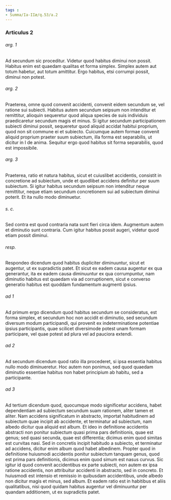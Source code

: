 ```yaml
---
tags : 
- Summa/Ia-IIæ/q.53/a.2
---
```


### Articulus 2

###### arg. 1
Ad secundum sic proceditur. Videtur quod habitus diminui non possit. Habitus enim est quaedam qualitas et forma simplex. Simplex autem aut totum habetur, aut totum amittitur. Ergo habitus, etsi corrumpi possit, diminui non potest.

###### arg. 2
Praeterea, omne quod convenit accidenti, convenit eidem secundum se, vel ratione sui subiecti. Habitus autem secundum seipsum non intenditur et remittitur, alioquin sequeretur quod aliqua species de suis individuis praedicaretur secundum magis et minus. Si igitur secundum participationem subiecti diminui possit, sequeretur quod aliquid accidat habitui proprium, quod non sit commune ei et subiecto. Cuicumque autem formae convenit aliquid proprium praeter suum subiectum, illa forma est separabilis, ut dicitur in I de anima. Sequitur ergo quod habitus sit forma separabilis, quod est impossibile.

###### arg. 3
Praeterea, ratio et natura habitus, sicut et cuiuslibet accidentis, consistit in concretione ad subiectum, unde et quodlibet accidens definitur per suum subiectum. Si igitur habitus secundum seipsum non intenditur neque remittitur, neque etiam secundum concretionem sui ad subiectum diminui poterit. Et ita nullo modo diminuetur.

###### s. c.
Sed contra est quod contraria nata sunt fieri circa idem. Augmentum autem et diminutio sunt contraria. Cum igitur habitus possit augeri, videtur quod etiam possit diminui.

###### resp.
Respondeo dicendum quod habitus dupliciter diminuuntur, sicut et augentur, ut ex supradictis patet. Et sicut ex eadem causa augentur ex qua generantur, ita ex eadem causa diminuuntur ex qua corrumpuntur, nam diminutio habitus est quaedam via ad corruptionem, sicut e converso generatio habitus est quoddam fundamentum augmenti ipsius.

###### ad 1
Ad primum ergo dicendum quod habitus secundum se consideratus, est forma simplex, et secundum hoc non accidit ei diminutio, sed secundum diversum modum participandi, qui provenit ex indeterminatione potentiae ipsius participantis, quae scilicet diversimode potest unam formam participare, vel quae potest ad plura vel ad pauciora extendi.

###### ad 2
Ad secundum dicendum quod ratio illa procederet, si ipsa essentia habitus nullo modo diminueretur. Hoc autem non ponimus, sed quod quaedam diminutio essentiae habitus non habet principium ab habitu, sed a participante.

###### ad 3
Ad tertium dicendum quod, quocumque modo significetur accidens, habet dependentiam ad subiectum secundum suam rationem, aliter tamen et aliter. Nam accidens significatum in abstracto, importat habitudinem ad subiectum quae incipit ab accidente, et terminatur ad subiectum, nam albedo dicitur qua aliquid est album. Et ideo in definitione accidentis abstracti non ponitur subiectum quasi prima pars definitionis, quae est genus; sed quasi secunda, quae est differentia; dicimus enim quod simitas est curvitas nasi. Sed in concretis incipit habitudo a subiecto, et terminatur ad accidens, dicitur enim album quod habet albedinem. Propter quod in definitione huiusmodi accidentis ponitur subiectum tanquam genus, quod est prima pars definitionis, dicimus enim quod simum est nasus curvus. Sic igitur id quod convenit accidentibus ex parte subiecti, non autem ex ipsa ratione accidentis, non attribuitur accidenti in abstracto, sed in concreto. Et huiusmodi est intensio et remissio in quibusdam accidentibus, unde albedo non dicitur magis et minus, sed album. Et eadem ratio est in habitibus et aliis qualitatibus, nisi quod quidam habitus augentur vel diminuuntur per quandam additionem, ut ex supradictis patet.

